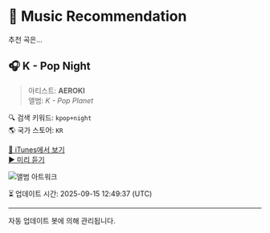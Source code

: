 
# 🎵 Music Recommendation

추천 곡은...

## 🎧 K - Pop Night  
> 아티스트: **AEROKI**  
> 앨범: _K - Pop Planet_  

🔍 검색 키워드: `kpop+night`  
🌎 국가 스토어: `KR`

[🔗 iTunes에서 보기](https://music.apple.com/kr/album/k-pop-night/1830765372?i=1830765566&uo=4)  
[▶️ 미리 듣기](https://audio-ssl.itunes.apple.com/itunes-assets/AudioPreview221/v4/27/cd/72/27cd729f-dac6-2206-9d6c-bc4cd1c286fa/mzaf_4919418690531491373.plus.aac.p.m4a)

![앨범 아트워크](https://is1-ssl.mzstatic.com/image/thumb/Music221/v4/5f/4e/1e/5f4e1e7a-9f62-b8b0-de86-898174cb8fdf/057829199576.png/100x100bb.jpg)

⏳ 업데이트 시간: 2025-09-15 12:49:37 (UTC)

---
자동 업데이트 봇에 의해 관리됩니다.
